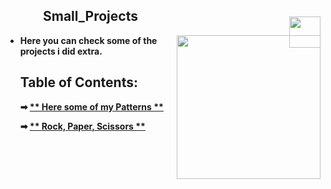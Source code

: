 <h2 style="position: relative; padding: 0 60px;">
  Small_Projects
  <img src="https://media4.giphy.com/media/v1.Y2lkPTc5MGI3NjExMnIyYjAzd2JpZnRobWg2dmVnaG5jbGhibHRsYmV1ODVhbGUyaWlyOSZlcD12MV9pbnRlcm5hbF9naWZfYnlfaWQmY3Q9cw/xUA7aZeLE2e0P7Znz2/giphy.webp" 
  width="50" style="vertical-align: middle; position: absolute; right: 0; top: 50%;">
</h2>

<img align='right' src="https://upload.wikimedia.org/wikipedia/commons/7/76/Logo_Software_University_%28SoftUni%29_-_blue.png" width="230">

<ul>
  <li><strong>Here you can check some of the projects i did extra.</li>
    
## Table of Contents: 
➡ [** Here some of my Patterns **](https://github.com/Viktoria-Todorova/Small_Projects/tree/Projects/Patterns)

➡ [** Rock, Paper, Scissors **](https://github.com/Viktoria-Todorova/Small_Projects/tree/Projects/Rock_paper_scissors)

